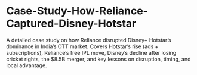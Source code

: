 # Case-Study-How-Reliance-Captured-Disney-Hotstar
A detailed case study on how Reliance disrupted Disney+ Hotstar’s dominance in India’s OTT market. Covers Hotstar’s rise (ads + subscriptions), Reliance’s free IPL move, Disney’s decline after losing cricket rights, the $8.5B merger, and key lessons on disruption, timing, and local advantage.
